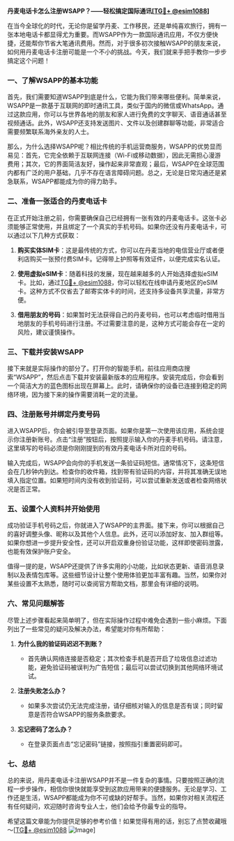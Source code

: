 **丹麦电话卡怎么注册WSAPP？——轻松搞定国际通讯[[TG💪+ @esim1088](https://t.me/s/esim1088)]**

在当今全球化的时代，无论你是留学丹麦、工作移民，还是单纯喜欢旅行，拥有一张本地电话卡都显得尤为重要。而WSAPP作为一款国际通讯应用，不仅方便快捷，还能帮你节省大笔通讯费用。然而，对于很多初次接触WSAPP的朋友来说，如何用丹麦电话卡注册可能是一个不小的挑战。今天，我们就来手把手教你一步步搞定这个问题！

### 一、了解WSAPP的基本功能

首先，我们需要知道WSAPP到底是什么，它能为我们带来哪些便利。简单来说，WSAPP是一款基于互联网的即时通讯工具，类似于国内的微信或WhatsApp。通过这款应用，你可以与世界各地的朋友和家人进行免费的文字聊天、语音通话甚至视频通话。此外，WSAPP还支持发送图片、文件以及创建群聊等功能，非常适合需要频繁联系海外亲友的人士。

那么，为什么选择WSAPP呢？相比传统的手机运营商服务，WSAPP的优势显而易见：首先，它完全依赖于互联网连接（Wi-Fi或移动数据），因此无需担心漫游费用；其次，它的界面简洁友好，操作起来非常直观；最后，WSAPP在全球范围内都有广泛的用户基础，几乎不存在语言障碍问题。总之，无论是日常沟通还是紧急联系，WSAPP都能成为你的得力助手。

### 二、准备一张适合的丹麦电话卡

在正式开始注册之前，你需要确保自己已经拥有一张有效的丹麦电话卡。这张卡必须能够正常使用，并且绑定了一个真实的手机号码。如果你还没有丹麦电话卡，可以通过以下几种方式获取：

1. **购买实体SIM卡**：这是最传统的方式，你可以在丹麦当地的电信营业厅或者便利店购买一张预付费SIM卡。记得带上护照等有效证件，以便完成实名认证。
   
2. **使用虚拟eSIM卡**：随着科技的发展，现在越来越多的人开始选择虚拟eSIM卡。比如，通过[TG💪+ @esim1088](https://t.me/s/esim1088)，你可以轻松在线申请丹麦地区的eSIM卡。这种方式不仅省去了邮寄实体卡的时间，还支持多设备共享流量，非常方便。

3. **借用朋友的号码**：如果暂时无法获得自己的丹麦号码，也可以考虑临时借用当地朋友的手机号码进行注册。不过需要注意的是，这种方式可能会存在一定的风险，建议谨慎操作。

### 三、下载并安装WSAPP

接下来就是实际操作的部分了。打开你的智能手机，前往应用商店搜索“WSAPP”，然后点击下载并安装最新版本的应用程序。安装完成后，你会看到一个简洁大方的蓝色图标出现在屏幕上。此时，请确保你的设备已连接到稳定的网络环境，因为接下来的操作需要消耗一定的流量。

### 四、注册账号并绑定丹麦号码

进入WSAPP后，你会被引导至登录页面。如果你是第一次使用该应用，系统会提示你注册新账号。点击“注册”按钮后，按照提示输入你的丹麦手机号码。请注意，这里填写的号码必须是你刚刚提到的有效丹麦电话卡所对应的号码。

输入完成后，WSAPP会向你的手机发送一条验证码短信。通常情况下，这条短信会在几秒钟内到达。检查你的收件箱，找到带有验证码的内容，并将其准确无误地填入指定位置。如果短时间内没有收到验证码，可以尝试重新发送或者检查网络状况是否正常。

### 五、设置个人资料并开始使用

成功验证手机号码之后，你就进入了WSAPP的主界面。接下来，你可以根据自己的喜好调整头像、昵称以及其他个人信息。此外，还可以添加好友、加入群组等。如果你想进一步提升安全性，还可以开启双重身份验证功能，这样即使密码泄露，也能有效保护账户安全。

值得一提的是，WSAPP还提供了许多实用的小功能，比如状态更新、语音消息录制以及表情包库等。这些细节设计让整个使用体验更加丰富有趣。当然，如果你对某些设置不太熟悉，随时可以查阅官方帮助文档，那里会有详细的说明。

### 六、常见问题解答

尽管上述步骤看起来简单明了，但在实际操作过程中难免会遇到一些小麻烦。下面列出了一些常见的疑问及解决办法，希望能对你有所帮助：

1. **为什么我的验证码迟迟不到账？**
   - 首先确认网络连接是否稳定；其次检查手机是否开启了垃圾信息过滤功能，避免验证码被误判为广告短信；最后可以尝试切换到其他网络环境试试。

2. **注册失败怎么办？**
   - 如果多次尝试仍无法完成注册，请仔细核对输入的信息是否有误；同时留意是否符合WSAPP的服务条款要求。

3. **忘记密码了怎么办？**
   - 在登录页面点击“忘记密码”链接，按照指引重置密码即可。

### 七、总结

总的来说，用丹麦电话卡注册WSAPP并不是一件复杂的事情。只要按照正确的流程一步步操作，相信你很快就能享受到这款应用带来的便捷服务。无论是学习、工作还是生活，WSAPP都能成为你不可或缺的好帮手。当然，如果你对相关流程还有任何疑问，欢迎随时咨询专业人士，他们会给予你最专业的指导。

希望这篇文章能为你提供足够的参考价值！如果觉得有用的话，别忘了点赞收藏哦～[[TG💪+ @esim1088](https://t.me/s/esim1088) ![Image](https://i.postimg.cc/4NQfJmqS/Snipaste-2025-05-13-00-14-12.png)]